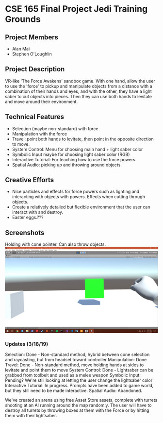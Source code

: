 # CSE 165 Final Project Jedi Training Grounds

## Project Members

- Alan Mai
- Stephen O'Loughlin

## Project Description

VR-like 'The Force Awakens' sandbox game. With one hand, allow the user to use the 'force' to pickup and manipulate objects from a distance with a combination of their hands and eyes, and with the other, they have a light saber to cut objects into pieces. Then they can use both hands to levitate and move around their environment. 

## Technical Features

- Selection (maybe non-standard) with force 
- Manipulation with the force
- Travel: point both hands to levitate, then point in the opposite direction to move.
- System Control: Menu for choosing main hand + light saber color
- Symbolic Input maybe for choosing light saber color (RGB)
- Interactive Tutorial: For teaching how to use the force powers
- Spatial Audio: picking up and throwing around objects. 

## Creative Efforts

- Nice particles and effects for force powers such as lighting and interacting with objects with powers. Effects when cutting through objects.
- Create a relatively detailed but flexible environment that the user can interact with and destroy.
- Easter eggs.???

## Screenshots

Holding with cone pointer. Can also throw objects.
![Holding1](Screenshot%20(11).png)


### Updates (3/18/19)
Selection: Done - Non-standard method, hybrid between cone selection and raycasting, but from headset toward controller
Manipulation: Done
Travel: Done - Non-standard method, move holding hands at sides to levitate and point them to move
System Control: Done - Lightsaber can be grabbed from toolbelt and used as a melee weapon
Symbolic Input: Pending?  We're still looking at letting the user change the lightsaber color
Interactive Tutorial: In progress.  Prompts have been added to game world, but they still need to be made interactive.
Spatial Audio: Abandoned.


We've created an arena using free Asset Store assets, complete with turrets shooting at an AI running around the map randomly.  The user will have to destroy all turrets by throwing boxes at them with the Force or by hitting them with their lightsaber.
